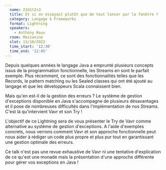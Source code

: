 ```yaml
---
  name: 22d1t2s3
  title: Et si on essayait plutôt que de tout lancer par la fenêtre ? 
  category: Langage & Frameworks
  format: Lightning
  speakers: 
    - Anthony Roux
  room: Mezzanine
  slot: 13/10/2022
  time_start: '12:30'
  time_end: '12:45'
---
```

Depuis quelques années le langage Java a emprunté plusieurs concepts issus de la programmation fonctionnelle, les Streams en sont le parfait exemple. Plus récemment, ce sont des fonctionnalités telles que les Records, le pattern matching ou les Sealed classes qui ont été ajouté au langage et que les développeurs Scala connaissent bien.

Mais qu'en est-il de la gestion des erreurs ? Le système de gestion d'exceptions disponible en Java s'accompagne de plusieurs désavantages et il pose de nombreuses difficultés dans l'implémentation de nos Streams. C'est là qu'intervient Vavr et son Try !

L'objectif de ce Lightning sera de vous présenter le Try de Vavr comme alternative au système de gestion d'exceptions.
A l'aide d'exemples concrets, nous verrons comment Vavr et son approche fonctionnelle peut nous aider à rédiger un code plus propre et plus pur tout en garantissant une gestion optimale des erreurs.

Ce talk n'est pas une revue exhaustive de Vavr ni une tentative d'explication de ce qu'est une monade mais la présentation d'une approche différente pour gérer vos exceptions en Java !
